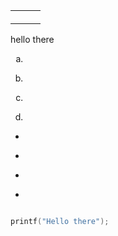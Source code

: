 <!-- START: table -->
<table>
<tr>
<th>



</th>
<th>



</th>
<th>



</th>
</tr>
<tr>
<td>



</td>
<td>



</td>
<td>



</td>
</tr>
<tr>
<td>



</td>
<td>



</td>
<td>



</td>
</tr>
</table>
<!-- END: table -->

<span class=""></span>


hello <span class=""></span> there

<!-- START: div -->
<div class="">



</div>
<!-- END: div -->

<!-- START: ordered-list -->
<ol type="a">
<li>



```

```



</li>
<li>



```

```



</li>
<li>



```

```



</li>
<li>



```

```



</li>
</ol>
<!-- END: ordered-list -->

<!-- START: unordered-list -->
<ul>
<li>



```

```



</li>
<li>



```

```



</li>
<li>



```

```



</li>
<li>



```

```



</li>
</ul>
<!-- END: unordered-list -->


```>

```


```C
printf("Hello there");
```

